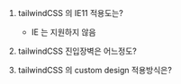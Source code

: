 1. tailwindCSS 의 IE11 적용도는?
   - IE 는 지원하지 않음 
2. tailwindCSS 진입장벽은 어느정도? 

3. tailwindCSS 의 custom design 적용방식은? 